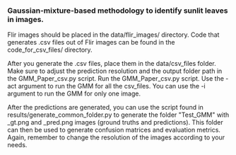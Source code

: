 ### Gaussian-mixture-based methodology to identify sunlit leaves in images.

Flir images should be placed in the data/flir_images/ directory.
Code that generates .csv files out of Flir images can be found in the code_for_csv_files/ directory.

After you generate the .csv files, place them in the data/csv_files folder.
Make sure to adjust the prediction resolution and the output folder path in the GMM_Paper_csv.py script.
Run the GMM_Paper_csv.py script. Use the -act argument to run the GMM for all the csv_files.
You can use the -i argument to run the GMM for only one image.


After the predictions are generated, you can use the script found in results/generate_common_folder.py to generate the folder "Test_GMM" with _gt.png and _pred.png images (ground truths and predictions). This folder can then be used to generate confusion matrices and evaluation metrics. Again, remember to change the resolution of the images according to your needs.
